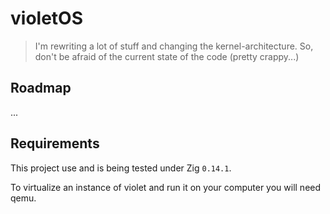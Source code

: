 # violetOS

> I'm rewriting a lot of stuff and changing the kernel-architecture. So, don't be afraid of the current state of the code (pretty crappy...)

## Roadmap

...

## Requirements

This project use and is being tested under Zig `0.14.1`.

To virtualize an instance of violet and run it on your computer you will need qemu.
